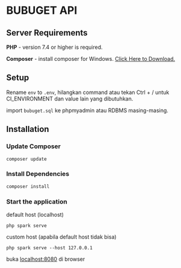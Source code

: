 # BUBUGET API

## Server Requirements

<b>PHP</b> - version 7.4 or higher is required.

<b>Composer</b> - install composer for Windows. <a target="_blank" href="https://getcomposer.org/Composer-Setup.exe">Click Here to Download.</a>

## Setup

Rename `env` to `.env`, hilangkan command atau tekan Ctrl + / untuk CI_ENVIRONMENT dan value lain yang dibutuhkan.

import `bubuget.sql` ke phpmyadmin atau RDBMS masing-masing.

## Installation

### Update Composer

```
composer update
```

### Install Dependencies

```
composer install
```

### Start the application

default host (localhost)

```
php spark serve
```

custom host (apabila default host tidak bisa)

```
php spark serve --host 127.0.0.1
```

buka <a target="_blank" href="http://localhost:8080">localhost:8080</a> di browser
